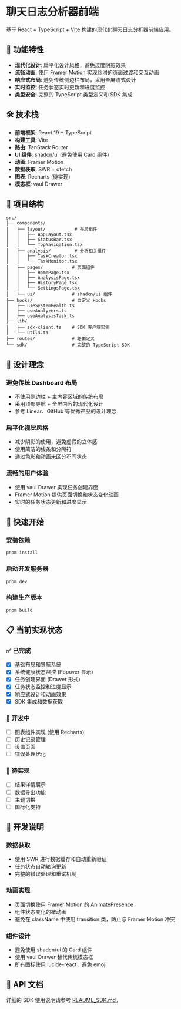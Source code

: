 # 聊天日志分析器前端

基于 React + TypeScript + Vite 构建的现代化聊天日志分析器前端应用。

## 🚀 功能特性

- **现代化设计**: 扁平化设计风格，避免过度阴影效果
- **流畅动画**: 使用 Framer Motion 实现丝滑的页面过渡和交互动画
- **响应式布局**: 避免传统侧边栏布局，采用全屏流式设计
- **实时监控**: 任务状态实时更新和进度监控
- **类型安全**: 完整的 TypeScript 类型定义和 SDK 集成

## 🛠️ 技术栈

- **前端框架**: React 19 + TypeScript
- **构建工具**: Vite
- **路由**: TanStack Router
- **UI 组件**: shadcn/ui (避免使用 Card 组件)
- **动画**: Framer Motion
- **数据获取**: SWR + ofetch
- **图表**: Recharts (待实现)
- **模态框**: vaul Drawer

## 📁 项目结构

```
src/
├── components/
│   ├── layout/           # 布局组件
│   │   ├── AppLayout.tsx
│   │   ├── StatusBar.tsx
│   │   └── TopNavigation.tsx
│   ├── analysis/         # 分析相关组件
│   │   ├── TaskCreator.tsx
│   │   └── TaskMonitor.tsx
│   ├── pages/           # 页面组件
│   │   ├── HomePage.tsx
│   │   ├── AnalysisPage.tsx
│   │   ├── HistoryPage.tsx
│   │   └── SettingsPage.tsx
│   └── ui/              # shadcn/ui 组件
├── hooks/               # 自定义 Hooks
│   ├── useSystemHealth.ts
│   ├── useAnalyzers.ts
│   └── useAnalysisTask.ts
├── lib/
│   ├── sdk-client.ts    # SDK 客户端实例
│   └── utils.ts
├── routes/              # 路由定义
└── sdk/                 # 完整的 TypeScript SDK
```

## 🎨 设计理念

### 避免传统 Dashboard 布局
- 不使用侧边栏 + 主内容区域的传统布局
- 采用顶部导航 + 全屏内容的现代化设计
- 参考 Linear、GitHub 等优秀产品的设计理念

### 扁平化视觉风格
- 减少阴影的使用，避免虚假的立体感
- 使用简洁的线条和分隔符
- 通过色彩和动画来区分不同状态

### 流畅的用户体验
- 使用 vaul Drawer 实现任务创建界面
- Framer Motion 提供页面切换和状态变化动画
- 实时的任务状态更新和进度显示

## 🚀 快速开始

### 安装依赖
```bash
pnpm install
```

### 启动开发服务器
```bash
pnpm dev
```

### 构建生产版本
```bash
pnpm build
```

## 📋 当前实现状态

### ✅ 已完成
- [x] 基础布局和导航系统
- [x] 系统健康状态监控 (Popover 显示)
- [x] 任务创建界面 (Drawer 形式)
- [x] 任务状态监控和进度显示
- [x] 响应式设计和动画效果
- [x] SDK 集成和数据获取

### 🚧 开发中
- [ ] 图表组件实现 (使用 Recharts)
- [ ] 历史记录管理
- [ ] 设置页面
- [ ] 错误处理优化

### 📝 待实现
- [ ] 结果详情展示
- [ ] 数据导出功能
- [ ] 主题切换
- [ ] 国际化支持

## 🔧 开发说明

### 数据获取
- 使用 SWR 进行数据缓存和自动重新验证
- 任务状态自动轮询更新
- 完整的错误处理和重试机制

### 动画实现
- 页面切换使用 Framer Motion 的 AnimatePresence
- 组件状态变化的微动画
- 避免在 className 中使用 transition 类，防止与 Framer Motion 冲突

### 组件设计
- 避免使用 shadcn/ui 的 Card 组件
- 使用 vaul Drawer 替代传统模态框
- 所有图标使用 lucide-react，避免 emoji

## 📖 API 文档

详细的 SDK 使用说明请参考 [README_SDK.md](./README_SDK.md)。
